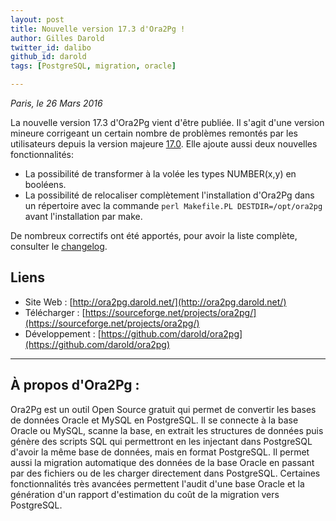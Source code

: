 ```yaml
---
layout: post
title: Nouvelle version 17.3 d'Ora2Pg !
author: Gilles Darold
twitter_id: dalibo
github_id: darold
tags: [PostgreSQL, migration, oracle]

---
```

*Paris, le 26 Mars 2016*

La nouvelle version 17.3 d'Ora2Pg vient d'être publiée. Il s'agit d'une version mineure corrigeant un certain nombre de problèmes remontés par les utilisateurs depuis la version majeure [17.0](http://blog.dalibo.com/2016/02/22/Nouvelle_version_17.0_de_Ora2Pg.html). Elle ajoute aussi deux nouvelles fonctionnalités:

  * La possibilité de transformer à la volée les types NUMBER(x,y) en booléens.
  * La possibilité de relocaliser complètement l'installation d'Ora2Pg dans un répertoire avec la commande `perl Makefile.PL DESTDIR=/opt/ora2pg` avant l'installation par make.

<!--MORE-->

De nombreux correctifs ont été apportés, pour avoir la liste complète, consulter le [changelog](https://github.com/darold/ora2pg/changelog).

## Liens

  * Site Web : [http://ora2pg.darold.net/](http://ora2pg.darold.net/)
  * Télécharger : [https://sourceforge.net/projects/ora2pg/](https://sourceforge.net/projects/ora2pg/)
  * Développement : [https://github.com/darold/ora2pg](https://github.com/darold/ora2pg)

----

## À propos d'Ora2Pg :

Ora2Pg est un outil Open Source gratuit qui permet de convertir les bases de données Oracle et MySQL en PostgreSQL.
Il se connecte à la base Oracle ou MySQL, scanne la base, en extrait les structures de données puis génère des scripts
SQL qui permettront en les injectant dans PostgreSQL d'avoir la même base de données, mais en format PostgreSQL.
Il permet aussi la migration automatique des données de la base Oracle en passant par des fichiers ou de les
charger directement dans PostgreSQL. Certaines fonctionnalités très avancées permettent l'audit d'une base
Oracle et la génération d'un rapport d'estimation du coût de la migration vers PostgreSQL.

